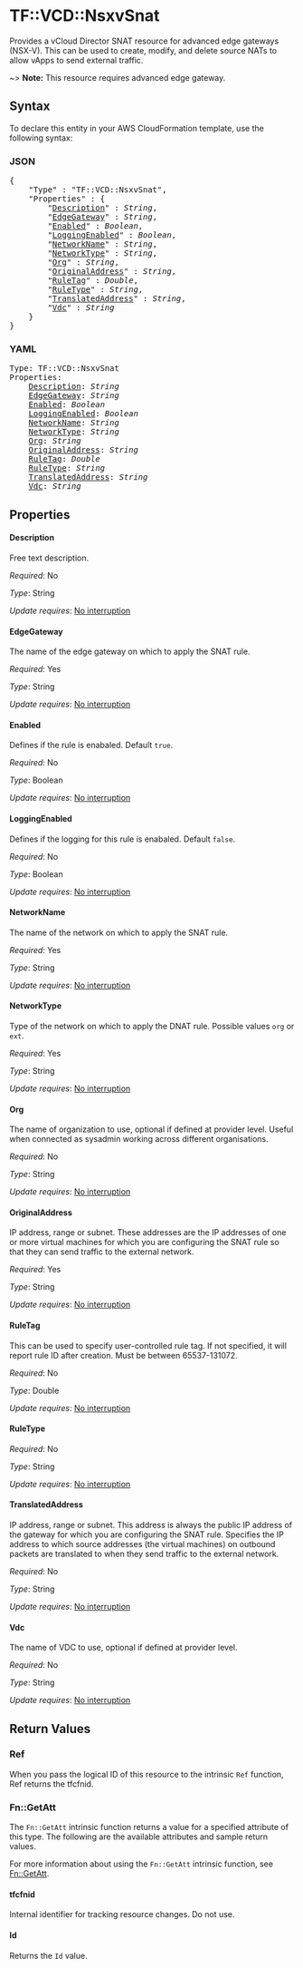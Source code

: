 # TF::VCD::NsxvSnat

Provides a vCloud Director SNAT resource for advanced edge gateways (NSX-V). This
can be used to create, modify, and delete source NATs to allow vApps to send external traffic.

~> **Note:** This resource requires advanced edge gateway.

## Syntax

To declare this entity in your AWS CloudFormation template, use the following syntax:

### JSON

<pre>
{
    "Type" : "TF::VCD::NsxvSnat",
    "Properties" : {
        "<a href="#description" title="Description">Description</a>" : <i>String</i>,
        "<a href="#edgegateway" title="EdgeGateway">EdgeGateway</a>" : <i>String</i>,
        "<a href="#enabled" title="Enabled">Enabled</a>" : <i>Boolean</i>,
        "<a href="#loggingenabled" title="LoggingEnabled">LoggingEnabled</a>" : <i>Boolean</i>,
        "<a href="#networkname" title="NetworkName">NetworkName</a>" : <i>String</i>,
        "<a href="#networktype" title="NetworkType">NetworkType</a>" : <i>String</i>,
        "<a href="#org" title="Org">Org</a>" : <i>String</i>,
        "<a href="#originaladdress" title="OriginalAddress">OriginalAddress</a>" : <i>String</i>,
        "<a href="#ruletag" title="RuleTag">RuleTag</a>" : <i>Double</i>,
        "<a href="#ruletype" title="RuleType">RuleType</a>" : <i>String</i>,
        "<a href="#translatedaddress" title="TranslatedAddress">TranslatedAddress</a>" : <i>String</i>,
        "<a href="#vdc" title="Vdc">Vdc</a>" : <i>String</i>
    }
}
</pre>

### YAML

<pre>
Type: TF::VCD::NsxvSnat
Properties:
    <a href="#description" title="Description">Description</a>: <i>String</i>
    <a href="#edgegateway" title="EdgeGateway">EdgeGateway</a>: <i>String</i>
    <a href="#enabled" title="Enabled">Enabled</a>: <i>Boolean</i>
    <a href="#loggingenabled" title="LoggingEnabled">LoggingEnabled</a>: <i>Boolean</i>
    <a href="#networkname" title="NetworkName">NetworkName</a>: <i>String</i>
    <a href="#networktype" title="NetworkType">NetworkType</a>: <i>String</i>
    <a href="#org" title="Org">Org</a>: <i>String</i>
    <a href="#originaladdress" title="OriginalAddress">OriginalAddress</a>: <i>String</i>
    <a href="#ruletag" title="RuleTag">RuleTag</a>: <i>Double</i>
    <a href="#ruletype" title="RuleType">RuleType</a>: <i>String</i>
    <a href="#translatedaddress" title="TranslatedAddress">TranslatedAddress</a>: <i>String</i>
    <a href="#vdc" title="Vdc">Vdc</a>: <i>String</i>
</pre>

## Properties

#### Description

Free text description.

_Required_: No

_Type_: String

_Update requires_: [No interruption](https://docs.aws.amazon.com/AWSCloudFormation/latest/UserGuide/using-cfn-updating-stacks-update-behaviors.html#update-no-interrupt)

#### EdgeGateway

The name of the edge gateway on which to apply the SNAT rule.

_Required_: Yes

_Type_: String

_Update requires_: [No interruption](https://docs.aws.amazon.com/AWSCloudFormation/latest/UserGuide/using-cfn-updating-stacks-update-behaviors.html#update-no-interrupt)

#### Enabled

Defines if the rule is enabaled. Default `true`.

_Required_: No

_Type_: Boolean

_Update requires_: [No interruption](https://docs.aws.amazon.com/AWSCloudFormation/latest/UserGuide/using-cfn-updating-stacks-update-behaviors.html#update-no-interrupt)

#### LoggingEnabled

Defines if the logging for this rule is enabaled. Default `false`.

_Required_: No

_Type_: Boolean

_Update requires_: [No interruption](https://docs.aws.amazon.com/AWSCloudFormation/latest/UserGuide/using-cfn-updating-stacks-update-behaviors.html#update-no-interrupt)

#### NetworkName

The name of the network on which to apply the SNAT rule.

_Required_: Yes

_Type_: String

_Update requires_: [No interruption](https://docs.aws.amazon.com/AWSCloudFormation/latest/UserGuide/using-cfn-updating-stacks-update-behaviors.html#update-no-interrupt)

#### NetworkType

Type of the network on which to apply the DNAT rule. Possible values
`org` or `ext`.

_Required_: Yes

_Type_: String

_Update requires_: [No interruption](https://docs.aws.amazon.com/AWSCloudFormation/latest/UserGuide/using-cfn-updating-stacks-update-behaviors.html#update-no-interrupt)

#### Org

The name of organization to use, optional if defined at provider level. Useful
when connected as sysadmin working across different organisations.

_Required_: No

_Type_: String

_Update requires_: [No interruption](https://docs.aws.amazon.com/AWSCloudFormation/latest/UserGuide/using-cfn-updating-stacks-update-behaviors.html#update-no-interrupt)

#### OriginalAddress

IP address, range or subnet. These addresses are the IP addresses
of one or more virtual machines for which you are configuring the SNAT rule so that they can send
traffic to the external network.

_Required_: Yes

_Type_: String

_Update requires_: [No interruption](https://docs.aws.amazon.com/AWSCloudFormation/latest/UserGuide/using-cfn-updating-stacks-update-behaviors.html#update-no-interrupt)

#### RuleTag

This can be used to specify user-controlled rule tag. If not specified,
it will report rule ID after creation. Must be between 65537-131072.

_Required_: No

_Type_: Double

_Update requires_: [No interruption](https://docs.aws.amazon.com/AWSCloudFormation/latest/UserGuide/using-cfn-updating-stacks-update-behaviors.html#update-no-interrupt)

#### RuleType

_Required_: No

_Type_: String

_Update requires_: [No interruption](https://docs.aws.amazon.com/AWSCloudFormation/latest/UserGuide/using-cfn-updating-stacks-update-behaviors.html#update-no-interrupt)

#### TranslatedAddress

IP address, range or subnet. This address is always the public
IP address of the gateway for which you are configuring the SNAT rule. Specifies the IP address to
which source addresses (the virtual machines) on outbound packets are translated to when they send
traffic to the external network.

_Required_: No

_Type_: String

_Update requires_: [No interruption](https://docs.aws.amazon.com/AWSCloudFormation/latest/UserGuide/using-cfn-updating-stacks-update-behaviors.html#update-no-interrupt)

#### Vdc

The name of VDC to use, optional if defined at provider level.

_Required_: No

_Type_: String

_Update requires_: [No interruption](https://docs.aws.amazon.com/AWSCloudFormation/latest/UserGuide/using-cfn-updating-stacks-update-behaviors.html#update-no-interrupt)

## Return Values

### Ref

When you pass the logical ID of this resource to the intrinsic `Ref` function, Ref returns the tfcfnid.

### Fn::GetAtt

The `Fn::GetAtt` intrinsic function returns a value for a specified attribute of this type. The following are the available attributes and sample return values.

For more information about using the `Fn::GetAtt` intrinsic function, see [Fn::GetAtt](https://docs.aws.amazon.com/AWSCloudFormation/latest/UserGuide/intrinsic-function-reference-getatt.html).

#### tfcfnid

Internal identifier for tracking resource changes. Do not use.

#### Id

Returns the <code>Id</code> value.

